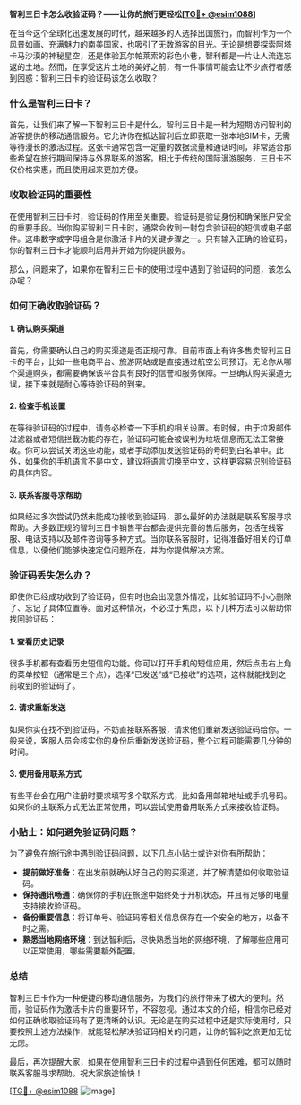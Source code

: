 **智利三日卡怎么收验证码？——让你的旅行更轻松[[TG💪+ @esim1088](https://t.me/s/esim1088)]**

在当今这个全球化迅速发展的时代，越来越多的人选择出国旅行，而智利作为一个风景如画、充满魅力的南美国家，也吸引了无数游客的目光。无论是想要探索阿塔卡马沙漠的神秘星空，还是体验瓦尔帕莱索的彩色小巷，智利都是一片让人流连忘返的土地。然而，在享受这片土地的美好之前，有一件事情可能会让不少旅行者感到困惑：智利三日卡的验证码该怎么收取？

### 什么是智利三日卡？

首先，让我们来了解一下智利三日卡是什么。智利三日卡是一种为短期访问智利的游客提供的移动通信服务。它允许你在抵达智利后立即获取一张本地SIM卡，无需等待漫长的激活过程。这张卡通常包含一定量的数据流量和通话时间，非常适合那些希望在旅行期间保持与外界联系的游客。相比于传统的国际漫游服务，三日卡不仅价格实惠，而且使用起来更加方便。

### 收取验证码的重要性

在使用智利三日卡时，验证码的作用至关重要。验证码是验证身份和确保账户安全的重要手段。当你购买智利三日卡时，通常会收到一封包含验证码的短信或电子邮件。这串数字或字母组合是你激活卡片的关键步骤之一。只有输入正确的验证码，你的智利三日卡才能顺利启用并开始为你提供服务。

那么，问题来了，如果你在智利三日卡的使用过程中遇到了验证码的问题，该怎么办呢？

### 如何正确收取验证码？

#### 1. 确认购买渠道
首先，你需要确认自己的购买渠道是否正规可靠。目前市面上有许多售卖智利三日卡的平台，比如一些电商平台、旅游网站或是直接通过航空公司预订。无论你从哪个渠道购买，都需要确保该平台具有良好的信誉和服务保障。一旦确认购买渠道无误，接下来就是耐心等待验证码的到来。

#### 2. 检查手机设置
在等待验证码的过程中，请务必检查一下手机的相关设置。有时候，由于垃圾邮件过滤器或者短信拦截功能的存在，验证码可能会被误判为垃圾信息而无法正常接收。你可以尝试关闭这些功能，或者手动添加发送验证码的号码到白名单中。此外，如果你的手机语言不是中文，建议将语言切换至中文，这样更容易识别验证码的具体内容。

#### 3. 联系客服寻求帮助
如果经过多次尝试仍然未能成功接收到验证码，那么最好的办法就是联系客服寻求帮助。大多数正规的智利三日卡销售平台都会提供完善的售后服务，包括在线客服、电话支持以及邮件咨询等多种方式。当你联系客服时，记得准备好相关的订单信息，以便他们能够快速定位问题所在，并为你提供解决方案。

### 验证码丢失怎么办？

即使你已经成功收到了验证码，但有时也会出现意外情况，比如验证码不小心删除了、忘记了具体位置等。面对这种情况，不必过于焦虑，以下几种方法可以帮助你找回验证码：

#### 1. 查看历史记录
很多手机都有查看历史短信的功能。你可以打开手机的短信应用，然后点击右上角的菜单按钮（通常是三个点），选择“已发送”或“已接收”的选项，这样就能找到之前收到的验证码了。

#### 2. 请求重新发送
如果你实在找不到验证码，不妨直接联系客服，请求他们重新发送验证码给你。一般来说，客服人员会核实你的身份后重新发送验证码，整个过程可能需要几分钟的时间。

#### 3. 使用备用联系方式
有些平台会在用户注册时要求填写多个联系方式，比如备用邮箱地址或手机号码。如果你的主联系方式无法正常使用，可以尝试使用备用联系方式来接收验证码。

### 小贴士：如何避免验证码问题？

为了避免在旅行途中遇到验证码问题，以下几点小贴士或许对你有所帮助：

- **提前做好准备**：在出发前就确认好自己的购买渠道，并了解清楚如何收取验证码。
- **保持通讯畅通**：确保你的手机在旅途中始终处于开机状态，并且有足够的电量支持接收验证码。
- **备份重要信息**：将订单号、验证码等相关信息保存在一个安全的地方，以备不时之需。
- **熟悉当地网络环境**：到达智利后，尽快熟悉当地的网络环境，了解哪些应用可以正常使用，哪些需要额外配置。

### 总结

智利三日卡作为一种便捷的移动通信服务，为我们的旅行带来了极大的便利。然而，验证码作为激活卡片的重要环节，不容忽视。通过本文的介绍，相信你已经对如何正确收取验证码有了更清晰的认识。无论是在购买过程中还是实际使用时，只要按照上述方法操作，就能轻松解决验证码相关的问题，让你的智利之旅更加无忧无虑。

最后，再次提醒大家，如果在使用智利三日卡的过程中遇到任何困难，都可以随时联系客服寻求帮助。祝大家旅途愉快！

[[TG💪+ @esim1088](https://t.me/s/esim1088) ![Image](https://i.postimg.cc/4NQfJmqS/Snipaste-2025-05-13-00-14-12.png)]